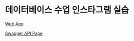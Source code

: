 <h1> 데이터베이스 수업 인스타그램 실습</h1>

<a href="https://instapic.yanychoi.site"><p>Web App</p></a>
<a href="https://instapicapi.yanychoi.site/swagger-ui/index.html"><p>Swagger API Page</p></a>
